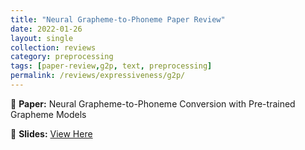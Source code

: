 ```yaml
---
title: "Neural Grapheme-to-Phoneme Paper Review"
date: 2022-01-26
layout: single
collection: reviews
category: preprocessing
tags: [paper-review,g2p, text, preprocessing]
permalink: /reviews/expressiveness/g2p/
---
```


📝 **Paper:** Neural Grapheme-to-Phoneme Conversion with Pre-trained Grapheme Models

<!-- 📝 **Paper:** Glow-TTS: A Generative Flow for Text-to-Speech Synthesis  
🔍 **Summary:** This paper introduces a **flow-based** model for TTS, improving **robustness** compared to Tacotron. -->



📄 **Slides:** [View Here](https://docs.google.com/presentation/d/1mCDT536vEtfMSQGeig2k-SAVw3zkB2e9/edit?usp=sharing&ouid=116677507102760525154&rtpof=true&sd=true)

